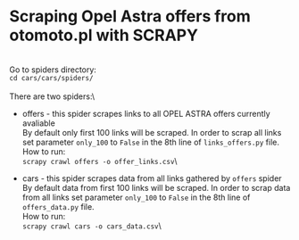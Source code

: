 # Scraping Opel Astra offers from otomoto.pl with SCRAPY
\
Go to spiders directory:\
```cd cars/cars/spiders/```\
\
There are two spiders:\

- offers - this spider scrapes links to all OPEL ASTRA offers currently avaliable\
By default only first 100 links will be scraped. In order to scrap all links set parameter ```only_100``` to ```False``` in the 8th line of ```links_offers.py``` file.  
How to run:\
```scrapy crawl offers -o offer_links.csv```\

- cars - this spider scrapes data from all links gathered by ```offers``` spider\
By default data from first 100 links will be scraped. In order to scrap data from all links set parameter ```only_100``` to ```False``` in the 8th line of ```offers_data.py``` file.  
How to run:\
```scrapy crawl cars -o cars_data.csv```\
